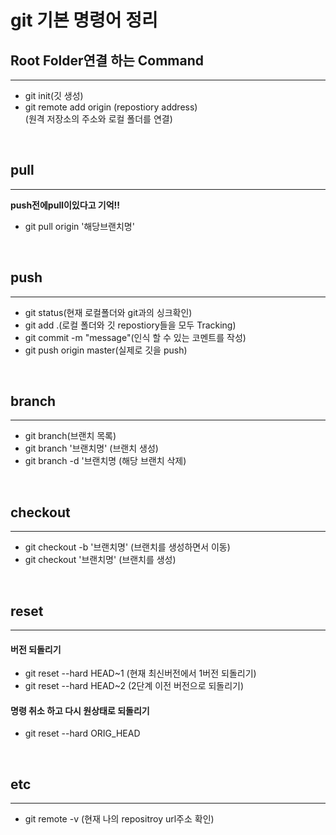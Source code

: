 # git 기본 명령어 정리 

## Root Folder연결 하는 Command
--- 
- git init(깃 생성)
- git remote add origin (repostiory address)  
(원격 저장소의 주소와 로컬 폴더를 연결)



<br />

## pull 
--- 
**push전에pull이있다고 기억!!** <br />
- git pull origin '해당브랜치명'

<br />


## push
--- 
- git status(현재 로컬폴더와 git과의 싱크확인)  
- git add .(로컬 폴더와 깃 repostiory들을 모두 Tracking)
- git commit -m "message"(인식 할 수 있는 코멘트를 작성)
- git push origin master(실제로 깃을 push)

<br />

## branch
---
- git branch(브랜치 목록)
- git branch '브랜치명'  (브랜치 생성)
- git branch -d '브랜치명 (해당 브랜치 삭제)

<br />

## checkout
--- 
- git checkout -b '브랜치명' (브랜치를 생성하면서 이동)
- git checkout '브랜치명' (브랜치를 생성)

<br />

## reset
--- 
#### 버전 되돌리기
- git reset --hard HEAD~1  (현재 최신버전에서 1버전 되돌리기)
- git reset --hard HEAD~2 (2단계 이전 버전으로 되돌리기)

#### 명령 취소 하고 다시 원상태로 되돌리기 
- git reset --hard ORIG_HEAD

<br />

## etc
--- 
- git remote -v (현재 나의 repositroy url주소 확인)




